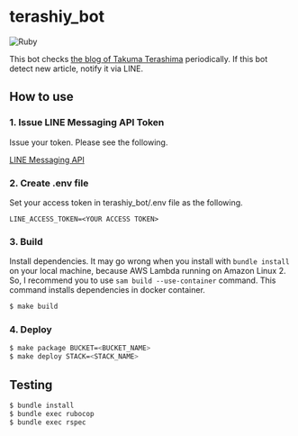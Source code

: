 # terashiy_bot

![Ruby](https://github.com/Mic-U/terashiy_bot/workflows/Ruby/badge.svg?branch=master)

This bot checks [the blog of Takuma Terashima](http://blog.livedoor.jp/terashimatakuma/) periodically.
If this bot detect new article, notify it via LINE.

## How to use

### 1. Issue LINE Messaging API Token

Issue your token.
Please see the following.

[LINE Messaging API](https://developers.line.biz/ja/services/messaging-api/)

### 2. Create .env file

Set your access token in terashiy_bot/.env file as the following.

```env
LINE_ACCESS_TOKEN=<YOUR ACCESS TOKEN>
```

### 3. Build

Install dependencies.
It may go wrong when you install with `bundle install` on your local machine, because AWS Lambda running on Amazon Linux 2.
So, I recommend you to use `sam build --use-container` command. This command installs dependencies in docker container.

```sh
$ make build
```

### 4. Deploy

```sh
$ make package BUCKET=<BUCKET_NAME>
$ make deploy STACK=<STACK_NAME>
```

## Testing

```bash
$ bundle install
$ bundle exec rubocop
$ bundle exec rspec
```
